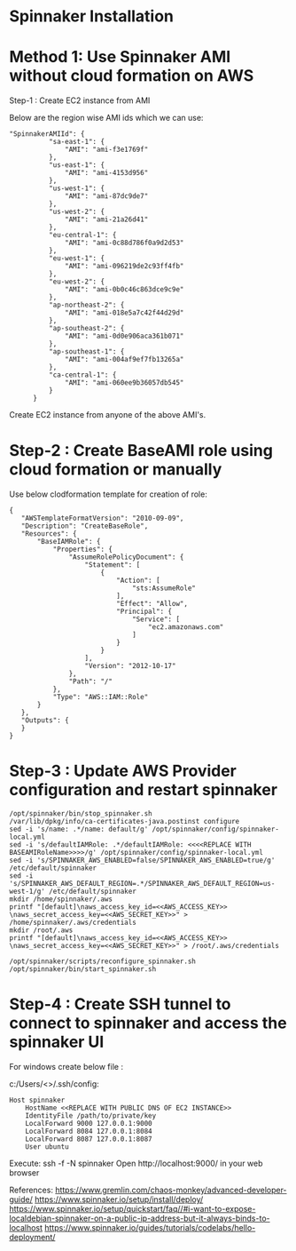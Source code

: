 # Spinnaker Installation

# Method 1: Use Spinnaker AMI  without cloud formation on AWS

  Step-1 : Create EC2 instance from AMI

  Below are the region wise AMI ids which we can use: 
  ```
  "SpinnakerAMIId": {
            "sa-east-1": {
                "AMI": "ami-f3e1769f"
            },
            "us-east-1": {
                "AMI": "ami-4153d956"
            },
            "us-west-1": {
                "AMI": "ami-87dc9de7"
            },
            "us-west-2": {
                "AMI": "ami-21a26d41"
            },
            "eu-central-1": {
                "AMI": "ami-0c88d786f0a9d2d53"
            },
            "eu-west-1": {
                "AMI": "ami-096219de2c93ff4fb"
            },
            "eu-west-2": {
                "AMI": "ami-0b0c46c863dce9c9e"
            },
            "ap-northeast-2": {
                "AMI": "ami-018e5a7c42f44d29d"
            },
            "ap-southeast-2": {
                "AMI": "ami-0d0e906aca361b071"
            },
            "ap-southeast-1": {
                "AMI": "ami-004af9ef7fb13265a"
            },
            "ca-central-1": {
                "AMI": "ami-060ee9b36057db545"
            }
        }
 ```
        
  Create EC2 instance from anyone of the above AMI's.

# Step-2 : Create BaseAMI role using cloud formation or manually

  Use below clodformation template for creation of role:
 ```
 {
    "AWSTemplateFormatVersion": "2010-09-09",
    "Description": "CreateBaseRole",
    "Resources": {
        "BaseIAMRole": {
            "Properties": {
                "AssumeRolePolicyDocument": {
                    "Statement": [
                        {
                            "Action": [
                                "sts:AssumeRole"
                            ],
                            "Effect": "Allow",
                            "Principal": {
                                "Service": [
                                    "ec2.amazonaws.com"
                                ]
                            }
                        }
                    ],
                    "Version": "2012-10-17"
                },	
                "Path": "/"
            },
            "Type": "AWS::IAM::Role"
        }
    },
    "Outputs": {
    }
}
```
# Step-3 : Update AWS Provider configuration and restart spinnaker

    /opt/spinnaker/bin/stop_spinnaker.sh
    /var/lib/dpkg/info/ca-certificates-java.postinst configure
    sed -i 's/name: .*/name: default/g' /opt/spinnaker/config/spinnaker-local.yml
    sed -i 's/defaultIAMRole: .*/defaultIAMRole: <<<<REPLACE WITH BASEAMIRoleName>>>>/g' /opt/spinnaker/config/spinnaker-local.yml
    sed -i 's/SPINNAKER_AWS_ENABLED=false/SPINNAKER_AWS_ENABLED=true/g' /etc/default/spinnaker
    sed -i 's/SPINNAKER_AWS_DEFAULT_REGION=.*/SPINNAKER_AWS_DEFAULT_REGION=us-west-1/g' /etc/default/spinnaker
    mkdir /home/spinnaker/.aws
    printf "[default]\naws_access_key_id=<<AWS_ACCESS_KEY>> \naws_secret_access_key=<<AWS_SECRET_KEY>>" > /home/spinnaker/.aws/credentials
    mkdir /root/.aws
    printf "[default]\naws_access_key_id=<<AWS_ACCESS_KEY>>  \naws_secret_access_key=<<AWS_SECRET_KEY>>" > /root/.aws/credentials

    /opt/spinnaker/scripts/reconfigure_spinnaker.sh
    /opt/spinnaker/bin/start_spinnaker.sh


# Step-4 : Create SSH tunnel to connect to spinnaker and access the spinnaker UI

For windows create below file :

c:/Users/<<USER>>/.ssh/config:

```
Host spinnaker
    HostName <<REPLACE WITH PUBLIC DNS OF EC2 INSTANCE>>
    IdentityFile /path/to/private/key
    LocalForward 9000 127.0.0.1:9000
    LocalForward 8084 127.0.0.1:8084
    LocalForward 8087 127.0.0.1:8087
    User ubuntu
```

  Execute: ssh -f -N spinnaker
  Open http://localhost:9000/ in your web browser
 
 
 References:
 https://www.gremlin.com/chaos-monkey/advanced-developer-guide/
 https://www.spinnaker.io/setup/install/deploy/
 https://www.spinnaker.io/setup/quickstart/faq//#i-want-to-expose-localdebian-spinnaker-on-a-public-ip-address-but-it-always-binds-to-localhost
 https://www.spinnaker.io/guides/tutorials/codelabs/hello-deployment/
 
